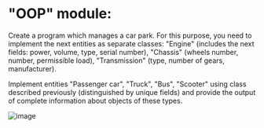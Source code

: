 # "OOP" module: 

Create a program which manages a car park. For this purpose, you need to implement the next entities as separate classes: "Engine" (includes the next fields: power, volume, type, serial number), "Chassis" (wheels number, number, permissible load), "Transmission" (type, number of gears, manufacturer).

Implement entities "Passenger car", "Truck", "Bus", "Scooter" using class described previously (distinguished by unique fields) and provide the output of complete information about objects of these types.

![image](https://user-images.githubusercontent.com/50228202/204703562-8d672ccc-98f6-4386-afa8-db9fc3f5c309.png)
